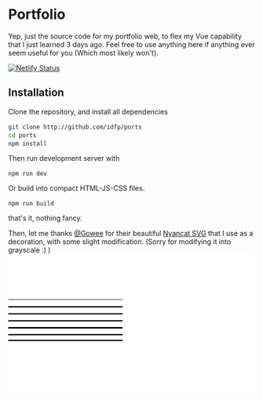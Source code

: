 # Portfolio 
Yep, just the source code for my portfolio web, to flex my Vue capability that I just learned 3 days ago. Feel free to use anything here if anything ever seem useful for you (Which most likely won't).

[![Netlify Status](https://api.netlify.com/api/v1/badges/91a9818b-e219-4d37-8a6b-5f0dc6104bd8/deploy-status)](https://app.netlify.com/sites/bashes/deploys)
## Installation
Clone the repository, and install all dependencies
```bash
git clone http://github.com/idfp/ports
cd ports
npm install
```
Then run development server with
```
npm run dev
```
Or build into compact HTML-JS-CSS files.
```
npm run build
```
that's it, nothing fancy.

Then, let me thanks [@Gowee](https://github.com/Gowee/) for their beautiful [Nyancat SVG](https://github.com/Gowee/nyancat-svg) that I use as a decoration, with some slight modification. (Sorry for modifying it into grayscale :) )
![](public/nyancat.svg)


